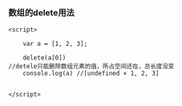 ### 数组的delete用法

```
<script>
	
	var a = [1, 2, 3]; 
	
	delete(a[0])
//detele只能删除数组元素的值，所占空间还在，总长度没变
	console.log(a) //[undefined × 1, 2, 3]
	
	
</script>
```

